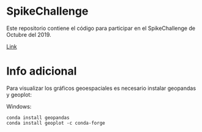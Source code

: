 # SpikeChallenge

Este repositorio contiene el código para participar en el SpikeChallenge de Octubre del 2019.

[Link](https://github.com/SpikeLab-CL/desafio_spike_cuencas/)

# Info adicional

Para visualizar los gráficos geoespaciales es necesario instalar geopandas y geoplot:

Windows:

```
conda install geopandas
conda install geoplot -c conda-forge
```